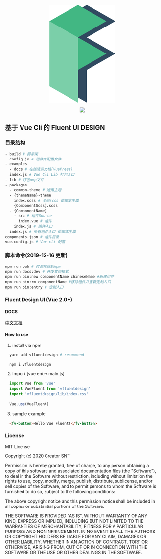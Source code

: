 <p align="center">
    <img src="./examples/assert/logo/VFluent.png"/>
</div>

<p align="center">
    <a href="LICENSE">
      <img src="https://img.shields.io/badge/License-MIT-yellow.svg">
    </a>
</p>

## 基于 Vue Cli 的 Fluent UI DESIGN

### 目录结构

```bash
- build # 脚手架
  config.js # 组件库配置文件
- examples
  - docs # 在线演示文档(VuePress)
  index.js # Vue Cli Lib 打包入口
- lib # 打包ump文件
- packages
  - common-theme # 通用主题
  - {themeName}-theme
    index.scss # 全局scss 由脚本生成
    {ComponentScss}.scss
  - {ComponentName}
    - src # 组件Source
      index.vue # 组件
    index.js # 组件入口
  index.js # 所有组件入口 由脚本生成
components.json # 组件目录
vue.config.js # Vue cli 配置
```

### 脚本命令(2019-12-16 更新)

```bash
npm run pub # 打包推送到npm
npm run docs:dev # 开发文档模式
npm run bin:new componentName chineseName #新建组件
npm run bin:rm componentName #移除组件并重新定制入口
npm run bin:entry # 定制入口
```

### Fluent Design UI (Vue 2.0+)

#### DOCS 

[中文文档](https://aleversn.github.io/VFluent)

#### How to use

1. install via npm

``` bash
  yarn add vfluentdesign # recommend
```
``` bash
  npm i vfluentdesign 
```

2. import (vue entry main.js)
``` js
  import Vue from 'vue'
  import VueFluent from 'vfluentdesign'
  import 'vfluentdesign/lib/index.css'

  Vue.use(VueFluent)
```

3. sample example

``` html
  <fv-button>Hello Vue Fluent!</fv-button>
```


### License

MIT License

Copyright (c) 2020 Creator SN™

Permission is hereby granted, free of charge, to any person obtaining a copy
of this software and associated documentation files (the "Software"), to deal
in the Software without restriction, including without limitation the rights
to use, copy, modify, merge, publish, distribute, sublicense, and/or sell
copies of the Software, and to permit persons to whom the Software is
furnished to do so, subject to the following conditions:

The above copyright notice and this permission notice shall be included in all
copies or substantial portions of the Software.

THE SOFTWARE IS PROVIDED "AS IS", WITHOUT WARRANTY OF ANY KIND, EXPRESS OR
IMPLIED, INCLUDING BUT NOT LIMITED TO THE WARRANTIES OF MERCHANTABILITY,
FITNESS FOR A PARTICULAR PURPOSE AND NONINFRINGEMENT. IN NO EVENT SHALL THE
AUTHORS OR COPYRIGHT HOLDERS BE LIABLE FOR ANY CLAIM, DAMAGES OR OTHER
LIABILITY, WHETHER IN AN ACTION OF CONTRACT, TORT OR OTHERWISE, ARISING FROM,
OUT OF OR IN CONNECTION WITH THE SOFTWARE OR THE USE OR OTHER DEALINGS IN THE
SOFTWARE.
